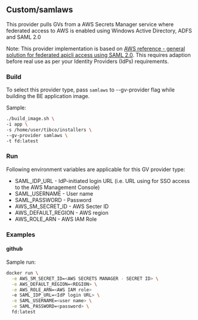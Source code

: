 ## Custom/samlaws
This provider pulls GVs from a AWS Secrets Manager service where federated access to AWS is enabled using Windows Active Directory, ADFS and SAML 2.0

Note: This provider implementation is based on [AWS reference - general solution for federated apicli access using SAML 2.0](https://aws.amazon.com/blogs/security/how-to-implement-a-general-solution-for-federated-apicli-access-using-saml-2-0/). This requires adaption before real use as per your Identity Providers (IdPs) requirements.

### Build
To select this provider type, pass `samlaws` to --gv-provider flag while building the BE application image.

Sample:
```sh
./build_image.sh \
-i app \
-s /home/user/tibco/installers \
--gv-provider samlaws \
-t fd:latest
```

### Run
Following environment variables are applicable for this GV provider type:
* SAML_IDP_URL - IdP-initiated login URL (i.e. URL using for SSO access to the AWS Management Console)
* SAML_USERNAME - User name
* SAML_PASSWORD - Password
* AWS_SM_SECRET_ID - AWS Secter ID
* AWS_DEFAULT_REGION - AWS region
* AWS_ROLE_ARN - AWS IAM Role

### Examples

#### github

Sample run:
```sh
docker run \
  -e AWS_SM_SECRET_ID=<AWS SECRETS MANAGER - SECRET ID> \
  -e AWS_DEFAULT_REGION=<REGION> \
  -e AWS_ROLE_ARN=<AWS IAM role>
  -e SAML_IDP_URL=<IdP login URL> \
  -e SAML_USERNAME=<user name> \
  -e SAML_PASSWORD=<password> \
  fd:latest
```
